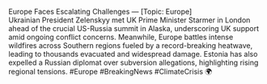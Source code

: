 Europe Faces Escalating Challenges — [Topic: Europe]  
Ukrainian President Zelenskyy met UK Prime Minister Starmer in London ahead of the crucial US-Russia summit in Alaska, underscoring UK support amid ongoing conflict concerns. Meanwhile, Europe battles intense wildfires across Southern regions fueled by a record-breaking heatwave, leading to thousands evacuated and widespread damage. Estonia has also expelled a Russian diplomat over subversion allegations, highlighting rising regional tensions. #Europe #BreakingNews #ClimateCrisis 🌍